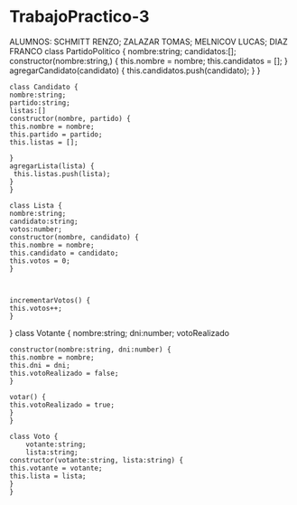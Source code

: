 # TrabajoPractico-3
ALUMNOS: SCHMITT RENZO; ZALAZAR TOMAS; MELNICOV LUCAS; DIAZ FRANCO
class PartidoPolitico {
    nombre:string;
    candidatos:[];
    constructor(nombre:string,) {
    this.nombre = nombre;
    this.candidatos = [];
    }
    agregarCandidato(candidato) {
    this.candidatos.push(candidato);
    }
    }
    
    class Candidato {
    nombre:string;
    partido:string;
    listas:[]
    constructor(nombre, partido) {
    this.nombre = nombre;
    this.partido = partido;
    this.listas = [];
    
    }
    agregarLista(lista) {
     this.listas.push(lista);
    }
    }
    
    class Lista {
    nombre:string;
    candidato:string;
    votos:number;
    constructor(nombre, candidato) {
    this.nombre = nombre;
    this.candidato = candidato;
    this.votos = 0;
    }
    

    
    incrementarVotos() {
    this.votos++;
    }
}
    class Votante {
    nombre:string;
    dni:number;
    votoRealizado

    constructor(nombre:string, dni:number) {
    this.nombre = nombre;
    this.dni = dni;
    this.votoRealizado = false;
    }
    
    votar() {
    this.votoRealizado = true;
    }
    }
    
    class Voto {
        votante:string;
        lista:string;
    constructor(votante:string, lista:string) {
    this.votante = votante;
    this.lista = lista;
    }
    }
